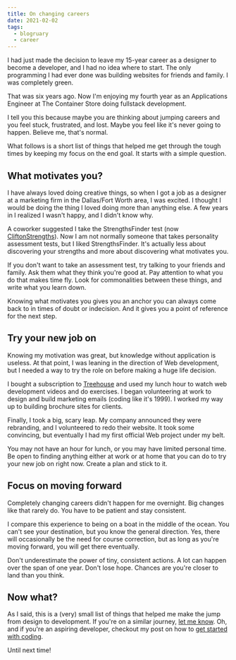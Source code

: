 ```yaml
---
title: On changing careers
date: 2021-02-02
tags: 
  - blogruary
  - career
---
```


I had just made the decision to leave my 15-year career as a designer to become a developer, and I had no idea where to start. The only programming I had ever done was building websites for friends and family. I was completely green.

That was six years ago. Now I'm enjoying my fourth year as an Applications Engineer at The Container Store doing fullstack development.

I tell you this because maybe you are thinking about jumping careers and you feel stuck, frustrated, and lost. Maybe you feel like it's never going to happen. Believe me, that's normal.

What follows is a short list of things that helped me get through the tough times by keeping my focus on the end goal. It starts with a simple question.

## What motivates you?

I have always loved doing creative things, so when I got a job as a designer at a marketing firm in the Dallas/Fort Worth area, I was excited. I thought I would be doing the thing I loved doing more than anything else. A few years in I realized I wasn't happy, and I didn't know why. 

A coworker suggested I take the StrengthsFinder test (now [CliftonStrengths](https://store.gallup.com/p/en-us/10385/strengthsfinder-2.0-(hardcover))). Now I am not normally someone that takes personality assessment tests, but I liked StrengthsFinder. It's actually less about discovering your strengths and more about discovering what motivates you.

If you don't want to take an assessment test, try talking to your friends and family. Ask them what they think you're good at. Pay attention to what you do that makes time fly. Look for commonalities between these things, and write what you learn down. 

Knowing what motivates you gives you an anchor you can always come back to in times of doubt or indecision. And it gives you a point of reference for the next step.

## Try your new job on

Knowing my motivation was great, but knowledge without application is useless. At that point, I was leaning in the direction of Web development, but I needed a way to try the role on before making a huge life decision.

I bought a subscription to [Treehouse](https://teamtreehouse.com) and used my lunch hour to watch web development videos and do exercises. I began volunteering at work to design and build marketing emails (coding like it's 1999). I worked my way up to building brochure sites for clients. 

Finally, I took a big, scary leap. My company announced they were rebranding, and I volunteered to redo their website. It took some convincing, but eventually I had my first official Web project under my belt.

You may not have an hour for lunch, or you may have limited personal time. Be open to finding anything either at work or at home that you can do to try your new job on right now. Create a plan and stick to it.

## Focus on moving forward

Completely changing careers didn't happen for me overnight. Big changes like that rarely do. You have to be patient and stay consistent.

I compare this experience to being on a boat in the middle of the ocean. You can't see your destination, but you know the general direction. Yes, there will occasionally be the need for course correction, but as long as you're moving forward, you will get there eventually.

Don't underestimate the power of tiny, consistent actions. A lot can happen over the span of one year. Don't lose hope. Chances are you're closer to land than you think.

## Now what?

As I said, this is a (very) small list of things that helped me make the jump from design to development. If you're on a similar journey, [let me know](https://twitter.com/therealboone). Oh, and if you're an aspiring developer, checkout my post on how to [get started with coding](https://www.falldowngoboone.com/blog/get-started-with-coding/).

Until next time!